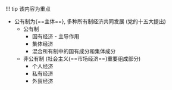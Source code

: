 !!! tip
	该内容为重点

- 公有制为{==主体==}, 多种所有制经济共同发展 (党的十五大提出)
	- 公有制
		- 国有经济 - 主导作用
		- 集体经济
		- 混合所有制中的国有成分和集体成分
	- 非公有制 (社会主义{==市场经济==}重要组成部分)
		- 个人经济
		- 私有经济
		- 外贸经济



###  ###

